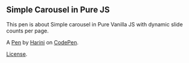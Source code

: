 Simple Carousel in Pure JS
--------------------------
This pen is about Simple carousel in Pure Vanilla JS with dynamic slide counts per page.

A [Pen](https://codepen.io/Harini03/pen/QoxNGe) by [Harini](https://codepen.io/Harini03) on [CodePen](https://codepen.io).

[License](https://codepen.io/Harini03/pen/QoxNGe/license).
